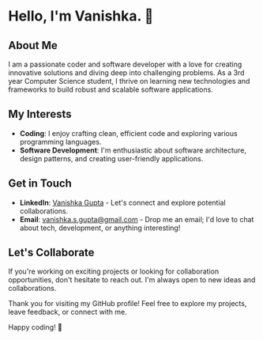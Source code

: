 # Hello, I'm Vanishka. 👋

## About Me

I am a passionate coder and software developer with a love for creating innovative solutions and diving deep into challenging problems. As a 3rd year Computer Science student, I thrive on learning new technologies and frameworks to build robust and scalable software applications.

## My Interests

- **Coding**: I enjoy crafting clean, efficient code and exploring various programming languages.
- **Software Development**: I'm enthusiastic about software architecture, design patterns, and creating user-friendly applications.

## Get in Touch

- **LinkedIn**: [Vanishka Gupta](https://www.linkedin.com/in/vanishka-gupta/) - Let's connect and explore potential collaborations.
- **Email**: [vanishka.s.gupta@gmail.com](vanishka.s.gupta@gmail.com) - Drop me an email; I'd love to chat about tech, development, or anything interesting!

## Let's Collaborate

If you're working on exciting projects or looking for collaboration opportunities, don't hesitate to reach out. I'm always open to new ideas and collaborations.

Thank you for visiting my GitHub profile! Feel free to explore my projects, leave feedback, or connect with me.

Happy coding! 🚀
